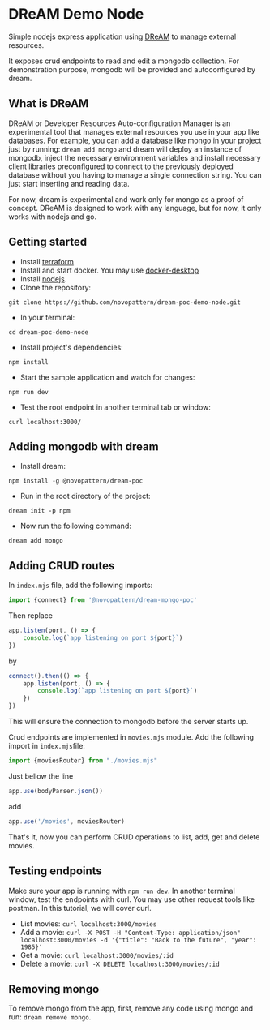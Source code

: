# DReAM Demo Node

Simple nodejs express application using [DReAM](https://github.com/novopattern/dream-cli-poc.git) to manage external resources.

It exposes crud endpoints to read and edit a mongodb collection.
For demonstration purpose, mongodb will be provided and autoconfigured by dream.

## What is DReAM
DReAM or Developer Resources Auto-configuration Manager is an experimental tool 
that manages external resources you use in your app like databases. 
For example, you can add a database like mongo in your project just by running: `dream add mongo` 
and dream will deploy an instance of mongodb, inject the necessary environment variables and install 
necessary client libraries preconfigured to connect to the previously deployed database  without you having 
to manage a single connection string. 
You can just start inserting and reading data. 

For now, dream is experimental and work only for mongo as a proof of concept. 
DReAM is designed to work with any language, but for now, it only works with nodejs and go.

## Getting started

* Install [terraform](https://learn.hashicorp.com/tutorials/terraform/install-cli)
* Install and start docker. You may use [docker-desktop](https://docs.docker.com/get-docker/)
* Install [nodejs](https://nodejs.org/en/download/).
* Clone the repository:

```shell
git clone https://github.com/novopattern/dream-poc-demo-node.git 
```

* In your terminal:

```shell
cd dream-poc-demo-node
```

* Install project's dependencies:

```shell
npm install
```

* Start the sample application and watch for changes:

```shell
npm run dev
```

* Test the root endpoint in another terminal tab or window:

```shell
curl localhost:3000/
```

## Adding mongodb with dream

* Install dream:

```shell
npm install -g @novopattern/dream-poc
```

* Run in the root directory of the project:

```shell
dream init -p npm
```

* Now run the following command:

```shell
dream add mongo
```

## Adding CRUD routes

In `index.mjs` file, add the following imports:

```js
import {connect} from '@novopattern/dream-mongo-poc'
```

Then replace

```js 
app.listen(port, () => {
    console.log(`app listening on port ${port}`)
})
```

by

```js
connect().then(() => {
    app.listen(port, () => {
        console.log(`app listening on port ${port}`)
    })
})
```

This will ensure the connection to mongodb before the server starts up.

Crud endpoints are implemented in `movies.mjs` module. Add the following import in `index.mjs`file:

```js
import {moviesRouter} from "./movies.mjs"
```

Just bellow the line

```js
app.use(bodyParser.json())
```

add

```js
app.use('/movies', moviesRouter)
```

That's it, now you can perform CRUD operations to list, add, get and delete movies.

## Testing endpoints

Make sure your app is running with `npm run dev`.
In another terminal window, test the endpoints with curl. You may use other request tools like postman. In this
tutorial, we will cover curl.

* List movies: `curl localhost:3000/movies`
* Add a
  movie: `curl -X POST -H "Content-Type: application/json" localhost:3000/movies -d '{"title": "Back to the future", "year": 1985}'`
* Get a movie: `curl localhost:3000/movies/:id`
* Delete a movie: `curl -X DELETE localhost:3000/movies/:id`

## Removing mongo

To remove mongo from the app, first, remove any code using mongo and run: `dream remove mongo`.
